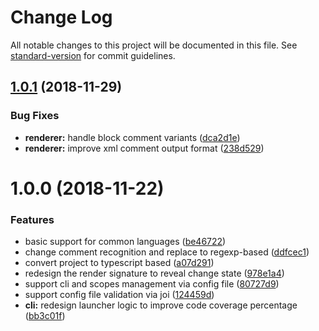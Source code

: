 # Change Log

All notable changes to this project will be documented in this file. See [standard-version](https://github.com/conventional-changelog/standard-version) for commit guidelines.

<a name="1.0.1"></a>
## [1.0.1](https://github.com/e-cloud/copyrightizen/compare/v1.0.0...v1.0.1) (2018-11-29)


### Bug Fixes

* **renderer:** handle block comment variants ([dca2d1e](https://github.com/e-cloud/copyrightizen/commit/dca2d1e))
* **renderer:** improve xml comment output format ([238d529](https://github.com/e-cloud/copyrightizen/commit/238d529))



<a name="1.0.0"></a>
# 1.0.0 (2018-11-22)


### Features

* basic support for common languages ([be46722](https://github.com/e-cloud/copyrightizen/commit/be46722))
* change comment recognition and replace to regexp-based ([ddfcec1](https://github.com/e-cloud/copyrightizen/commit/ddfcec1))
* convert project to typescript based ([a07d291](https://github.com/e-cloud/copyrightizen/commit/a07d291))
* redesign the render signature to reveal change state ([978e1a4](https://github.com/e-cloud/copyrightizen/commit/978e1a4))
* support cli and scopes management via config file ([80727d9](https://github.com/e-cloud/copyrightizen/commit/80727d9))
* support config file validation via joi ([124459d](https://github.com/e-cloud/copyrightizen/commit/124459d))
* **cli:** redesign launcher logic to improve code coverage percentage ([bb3c01f](https://github.com/e-cloud/copyrightizen/commit/bb3c01f))
